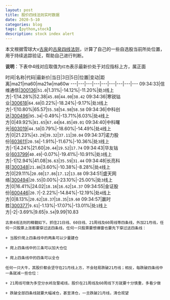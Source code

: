 ```yaml
---
layout: post
title: 股价四线法则实时数据
date: 2020-5-10
categories: blog
tags: [python,stock]
description: stock index alert
---
```



本文根据雪球大v[古泉](https://xueqiu.com/u/7148646888)的[古泉四线法则](https://xueqiu.com/7148646888/130498192)，计算了自己的一些自选股当前所处位置，用于持续追踪验证，帮助自己进行判断。

**说明**：下表中4线对应取值为`红色`表示最新价处于对应指标上方，属正面

时间|名称|代码|最新价|当日|3日|5日|位置|变动|距离|ma21|ma60|ma21w|ma60w
---|---|---|---|---|---|---|---|---
09:34:33|信维通信|[300136](https://xueqiu.com/S/SZ300136)|`51.0`|1.31%|-14.12%|-11.20%|处`3`线上方|-1|14.28%|52.38|`45.88`|`44.00`|`38.42`
09:34:36|寒锐钴业|[300618](https://xueqiu.com/S/SZ300618)|`64.68`|0.22%|-18.24%|-9.17%|处`3`线上方|-1|10.80%|65.57|`55.58`|`54.98`|`58.58`
09:34:36|中科创达|[300496](https://xueqiu.com/S/SZ300496)|`95.34`|-0.49%|-13.71%|6.03%|处`4`线上方|0|49.92%|`81.65`|`67.44`|`64.85`|`49.01`
09:34:40|中科曙光|[603019](https://xueqiu.com/S/SH603019)|`44.58`|0.79%|-18.60%|-14.49%|处`4`线上方|0|21.23%|`43.29`|`39.32`|`37.11`|`30.04`
09:34:37|诺力股份|[603611](https://xueqiu.com/S/SH603611)|`20.56`|-1.91%|-11.67%|-10.36%|处`3`线上方|-1|4.24%|21.60|`20.44`|`19.52`|`17.74`
09:34:43|华友钴业|[603799](https://xueqiu.com/S/SH603799)|`40.49`|-0.07%|-19.41%|-10.91%|处`3`线上方|-1|12.94%|41.08|`36.63`|`35.59`|`31.44`
09:34:48|长亮科技|[300348](https://xueqiu.com/S/SZ300348)|`21.86`|3.60%|-10.38%|-8.28%|处`4`线上方|0|29.11%|`20.08`|`17.86`|`17.12`|`13.88`
09:34:51|盛天网络|[300494](https://xueqiu.com/S/SZ300494)|`20.55`|0.00%|-23.10%|-25.00%|处`3`线上方|0|16.41%|24.02|`18.16`|`16.62`|`14.37`
09:34:55|金证股份|[600446](https://xueqiu.com/S/SH600446)|`20.7`|-2.22%|-14.84%|-12.19%|处`4`线上方|0|8.13%|`20.62`|`18.37`|`18.35`|`19.60`
09:34:57|赢时胜|[300377](https://xueqiu.com/S/SZ300377)|`9.61`|-1.13%|-17.07%|-13.01%|处`1`线上方|-2|-3.69%|9.65|`9.54`|9.99|10.83

```
古泉4线法则的精髓如下。抓住21日线、60日线、21周线及60周线等四条线，外加21月线，任何一只股票上涨都要穿过这四条线，任何一只股票要想爆雷也要先下穿过这四条线：

+ 当股价爬上四条线中的两条可以少量建仓

+ 爬上四条线中的三条可以加大仓位

+ 爬上四条线中的四条可以全仓

任何一只大牛，其股价都会坚守在21月线上方，不会轻易跌破21月线；相反，每跌破四条线中一条就减一些仓位：

+ 21周线可做为多空分水岭及警戒线，股价在21周线及60周线下方就要十分慎重，多看少做

+ 跌破全部四条线就要大幅减仓，甚至清仓，一旦跌破21月线，清仓观望
```